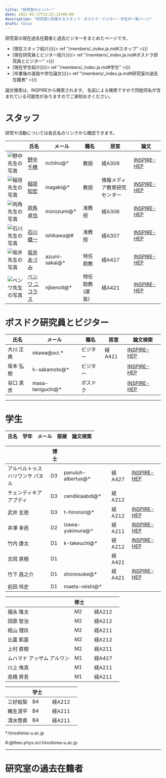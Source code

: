 ```yaml
---
title: "研究室のメンバー"
date: 2022-05-17T23:25:13+09:00
description: "研究室に所属するスタッフ・ポスドク・ビジター・学生の一覧ページ"
draft: false
---
```


研究室の現在過去在籍者と過去ビジターをまとめたページです。

* [現在スタッフ紹介]({{< ref "/members/_index.ja.md#スタッフ" >}})
* [現在研究員とビジター紹介]({{< ref "/members/_index.ja.md#ポスドク研究員とビジター" >}})
* [現在学生紹介]({{< ref "/members/_index.ja.md#学生" >}})
* [卒業後の進路や学位論文]({{< ref "/members/_index.ja.md#研究室の過去在籍者" >}})

論文検索は、INSPIREから検索されます。
名前による検索ですので同姓同名が含まれている可能性がありますのでご承知おきください。

# スタッフ
研究や活動については各氏名のリンクから確認できます。

|                                                                                          | 氏名                                                  | メール        | 職名               | 居室                             |    論文  |
|------------------------------------------------------------------------------------------|-------------------------------------------------------|--------------|--------|----------------------------------|----------------------------------------------------------------------------------------------------|
| ![野中先生の写真](imgs/staff/nonaka_atarashi.jpg "memberimg")   | [野中 千穂](https://seeds.office.hiroshima-u.ac.jp/profile/ja.d02aa0cf7fd0bf59520e17560c007669.html)  | nchiho@*     | 教授   | 経A309    | [INSPIRE-HEP](https://inspirehep.net/search?p=a+chiho+nonaka) |
| ![稲垣先生の写真](imgs/staff/inagaki_atarashi.jpg "memberimg")  | [稲垣 知宏](https://home.hiroshima-u.ac.jp/inagaki/) | inagaki@*    | 教授    | 情報メディア教育研究センター | [INSPIRE-HEP](https://inspirehep.net/search?p=a+tomohiro+inagaki) |
| ![両角先生の写真](imgs/staff/morozumi_atarashi.jpg "memberimg") | [両角 卓也](members/staff/morozumi)  | morozumi@*   | 准教授 | 経A306 | [INSPIRE-HEP](https://inspirehep.net/search?p=a+t.+morozumi) |
| ![石川先生の写真](imgs/staff/ishikawa_20210104.jpg "memberimg") | [石川 健一](members/staff/ishikawa)  | ishikawa@#   | 准教授 | 経A307 | [INSPIRE-HEP](https://inspirehep.net/search?p=a+k.+i.+ishikawa) |
| ![坂井先生の写真](imgs/staff/Sakai_picture.jpg "memberimg")| [坂井 あづみ](https://seeds.office.hiroshima-u.ac.jp/profile/ja.46af3c3051ccaffd520e17560c007669.html) | azumi-sakai@* | 特任助教  | 経A427 |  [INSPIRE-HEP](https://inspirehep.net/authors/2091512) |
|![ベンワ先生の写真](imgs/staff/Nicholas_picture.jpg "memberimg") | [ベンワ ニコラス](https://home.hiroshima-u.ac.jp/njbenoit/) | njbenoit@*  | 特任助教(選抜) | 経A421 | [INSPIRE-HEP](https://inspirehep.net/authors/2052008) |

#  ポスドク研究員とビジター
| 氏名        | メール         | 職名                 | 居室 | 論文検索  |
|-------------|---------------|----------|------|---------------------|
| 大川 正典   | okawa@sci.*   | ビジター | 経A421 | [INSPIRE-HEP](https://inspirehep.net/search?p=a+m.+okawa)  |
| 坂本 弘樹   | h-sakamoto@*  | ビジター |  | [INSPIRE-HEP](https://inspirehep.net/search?p=a+H.Sakamoto.4) |
| 谷口 真彦                        | masa-taniguchi@* | ポスドク |  | [INSPIRE-HEP](https://inspirehep.net/literature?sort=mostrecent&size=25&page=1&q=aff%20hiroshima%20u.%20and%20a%20Masahiko%20Taniguchi)  |

---

# 学生
| 氏名                             | 学年 | メール           | 部屋 | 論文検索                                                              |
|----------------------------------|------|-------------|--------------|-----------------------------------------------------------------------|

|                                  | 博士 |             |              |                                                                          |
|----------------------------------|------|-------------|------------------|-----------------------------------------------------------------------|
| アルベルトゥス ハリワンサ パヌル | D3   | panuluh-albertus@* | 経A427 | [INSPIRE-HEP](https://inspirehep.net/literature?sort=mostrecent&size=25&page=1&q=aff%20hiroshima%20u.%20and%20a%20%27panuluh%20albertus%27) |
| チェンディキア アブディ          | D3   | cendikiaabdi@*     | 経A212 |                                                                       |
| 武井 玄徳                        | D3   | t-hironori@*       | 経A212 | [INSPIRE-HEP](https://inspirehep.net/literature?sort=mostrecent&size=25&page=1&q=aff%20hiroshima%20u.%20and%20a%20Hironori%20Takei)  |
| 井澤 幸邑                        | D2   | izawa-yukimura@*   | 経A211 | [INSPIRE-HEP](https://inspirehep.net/literature?sort=mostrecent&size=25&page=1&q=aff%20hiroshima%20u.%20and%20a%20Yukimura%20Izawa)  |
| 竹内 康太                        | D1   | k-takeuchi@*       | 経A212 | [INSPIRE-HEP](https://inspirehep.net/literature?sort=mostrecent&size=25&page=1&q=f%20a%20Kota%20Takeuchi%20and%20aff%20%20Hiroshima%20U.) |
| 吉岡 直樹                        | D1   |             | 経A421 |                                                                       |
| 竹下 昌之介                      | D1   | shonosuke@* | 経A421 | [INSPIRE-HEP](https://inspirehep.net/literature?sort=mostrecent&size=25&page=1&q=shonosuke%20takeshita) |
| 前田 玲史                        | D1   | maeta-reishi@*  |  |                                                                       |


|                                  | 修士  |             |                 |                                                                       |
|----------------------------------|------|-------------|----------------|-----------------------------------------------------------------------|
| 福永 隆太                        | M2   |             | 経A212 |                                                                       |
| 田原 智治                        | M2   |                 | 経A212 |                                                                       |
| 椛山 理玖                        | M2   |                 | 経A211 |                                                                       |
| 比嘉 凱亜                        | M2   |                 | 経A212 |                                                                       |
| 上村 直樹                        | M2   |                 | 経A211 |                                                                       |
| ムハマド アッザム アルワン       | M1   |                 | 経A427 |                                                                       |
| 川上 侑真                        | M1   |            | 経A211 |                                                                       |
| 高橋 昇吾                        | M1   |            | 経A211 |                                                                       |

|                                  | 学士 |             |                 |                                                                       |
|----------------------------------|------|-------------|----------------|-----------------------------------------------------------------------|
| 三好絵梨                    | B4   |            | 経A212 |                                                                       |
| 鵜生滉平                    | B4   |            | 経A211 |                                                                       |
| 清水啓貴                    | B4   |            | 経A211 |                                                                       |


*:hiroshima-u.ac.jp

#:@theo.phys.sci.hiroshima-u.ac.jp

---

# 研究室の過去在籍者
